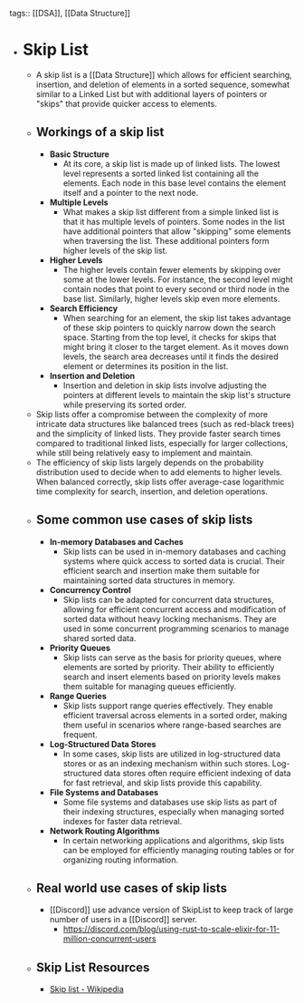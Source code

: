 tags:: [[DSA]], [[Data Structure]]

- # Skip List
	- A skip list is a [[Data Structure]] which allows for efficient searching, insertion, and deletion of elements in a sorted sequence, somewhat similar to a Linked List but with additional layers of pointers or "skips" that provide quicker access to elements.
	- ## Workings of a skip list
		- **Basic Structure**
			- At its core, a skip list is made up of linked lists. The lowest level represents a sorted linked list containing all the elements. Each node in this base level contains the element itself and a pointer to the next node.
		- **Multiple Levels**
			- What makes a skip list different from a simple linked list is that it has multiple levels of pointers. Some nodes in the list have additional pointers that allow "skipping" some elements when traversing the list. These additional pointers form higher levels of the skip list.
		- **Higher Levels**
			- The higher levels contain fewer elements by skipping over some at the lower levels. For instance, the second level might contain nodes that point to every second or third node in the base list. Similarly, higher levels skip even more elements.
		- **Search Efficiency**
			- When searching for an element, the skip list takes advantage of these skip pointers to quickly narrow down the search space. Starting from the top level, it checks for skips that might bring it closer to the target element. As it moves down levels, the search area decreases until it finds the desired element or determines its position in the list.
		- **Insertion and Deletion**
			- Insertion and deletion in skip lists involve adjusting the pointers at different levels to maintain the skip list's structure while preserving its sorted order.
	- Skip lists offer a compromise between the complexity of more intricate data structures like balanced trees (such as red-black trees) and the simplicity of linked lists. They provide faster search times compared to traditional linked lists, especially for larger collections, while still being relatively easy to implement and maintain.
	- The efficiency of skip lists largely depends on the probability distribution used to decide when to add elements to higher levels. When balanced correctly, skip lists offer average-case logarithmic time complexity for search, insertion, and deletion operations.
	- ## Some common use cases of skip lists
		- **In-memory Databases and Caches**
			- Skip lists can be used in in-memory databases and caching systems where quick access to sorted data is crucial. Their efficient search and insertion make them suitable for maintaining sorted data structures in memory.
		- **Concurrency Control**
			- Skip lists can be adapted for concurrent data structures, allowing for efficient concurrent access and modification of sorted data without heavy locking mechanisms. They are used in some concurrent programming scenarios to manage shared sorted data.
		- **Priority Queues**
			- Skip lists can serve as the basis for priority queues, where elements are sorted by priority. Their ability to efficiently search and insert elements based on priority levels makes them suitable for managing queues efficiently.
		- **Range Queries**
			- Skip lists support range queries effectively. They enable efficient traversal across elements in a sorted order, making them useful in scenarios where range-based searches are frequent.
		- **Log-Structured Data Stores**
			- In some cases, skip lists are utilized in log-structured data stores or as an indexing mechanism within such stores. Log-structured data stores often require efficient indexing of data for fast retrieval, and skip lists provide this capability.
		- **File Systems and Databases**
			- Some file systems and databases use skip lists as part of their indexing structures, especially when managing sorted indexes for faster data retrieval.
		- **Network Routing Algorithms**
			- In certain networking applications and algorithms, skip lists can be employed for efficiently managing routing tables or for organizing routing information.
	- ## Real world use cases of skip lists
		- [[Discord]] use advance version of SkipList to keep track of large number of users in a [[Discord]] server.
			- https://discord.com/blog/using-rust-to-scale-elixir-for-11-million-concurrent-users
	- ## Skip List Resources
		- [Skip list - Wikipedia](https://en.wikipedia.org/wiki/Skip_list)